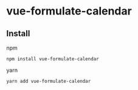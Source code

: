 # vue-formulate-calendar

## Install
npm 

`npm install vue-formulate-calendar`

yarn

`yarn add vue-formulate-calendar`
